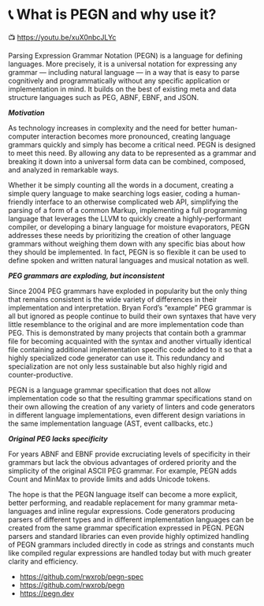 # 📞 What is PEGN and why use it?

📺 <https://youtu.be/xuX0nbcJLYc>

Parsing Expression Grammar Notation (PEGN) is a language for defining languages. More precisely, it is a universal notation for expressing any grammar — including natural language — in a way that is easy to parse cognitively and programmatically without any specific application or implementation in mind. It builds on the best of existing meta and data structure languages such as PEG, ABNF, EBNF, and JSON.

***Motivation***

As technology increases in complexity and the need for better human-computer interaction becomes more pronounced, creating language grammars quickly and simply has become a critical need. PEGN is designed to meet this need. By allowing any data to be represented as a grammar and breaking it down into a universal form data can be combined, composed, and analyzed in remarkable ways.

Whether it be simply counting all the words in a document, creating a simple query language to make searching logs easier, coding a human-friendly interface to an otherwise complicated web API, simplifying the parsing of a form of a common Markup, implementing a full programming language that leverages the LLVM to quickly create a highly-performant compiler, or developing a binary language for moisture evaporators, PEGN addresses these needs by prioritizing the creation of other language grammars without weighing them down with any specific bias about how they should be implemented. In fact, PEGN is so flexible it can be used to define spoken and written natural languages and musical notation as well.

***PEG grammars are exploding, but inconsistent***

Since 2004 PEG grammars have exploded in popularity but the only thing that remains consistent is the wide variety of differences in their implementation and interpretation. Bryan Ford’s “example” PEG grammar is all but ignored as people continue to build their own syntaxes that have very little resemblance to the original and are more implementation code than PEG. This is demonstrated by many projects that contain both a grammar file for becoming acquainted with the syntax and another virtually identical file containing additional implementation specific code added to it so that a highly specialized code generator can use it. This redundancy and specialization are not only less sustainable but also highly rigid and counter-productive.

PEGN is a language grammar specification that does not allow implementation code so that the resulting grammar specifications stand on their own allowing the creation of any variety of linters and code generators in different language implementations, even different design variations in the same implementation language (AST, event callbacks, etc.)

***Original PEG lacks specificity***

For years ABNF and EBNF provide excruciating levels of specificity in their grammars but lack the obvious advantages of ordered priority and the simplicity of the original ASCII PEG grammar. For example, PEGN adds Count and MinMax to provide limits and adds Unicode tokens.

The hope is that the PEGN language itself can become a more explicit, better performing, and readable replacement for many grammar meta-languages and inline regular expressions. Code generators producing parsers of different types and in different implementation languages can
be created from the same grammar specification expressed in PEGN. PEGN parsers and standard libraries can even provide highly optimized handling of PEGN grammars included directly in code as strings and constants much like compiled regular expressions are handled today but with much greater clarity and efficiency.

* <https://github.com/rwxrob/pegn-spec>
* <https://github.com/rwxrob/pegn>
* <https://pegn.dev>

